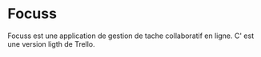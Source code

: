 # Focuss
Focuss est une application de gestion de tache collaboratif en ligne. C' est une version ligth de Trello.
